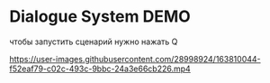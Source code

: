 # Dialogue System DEMO

чтобы запустить сценарий нужно нажать Q


https://user-images.githubusercontent.com/28998924/163810044-f52eaf79-c02c-493c-9bbc-24a3e66cb226.mp4


